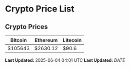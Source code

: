 # Crypto Price List

## Crypto Prices
| Bitcoin | Ethereum | Litecoin |
| ------- | -------- | -------- |
| $105643 | $2630.12 | $90.6 |
**Last Updated:** 2025-06-04 04:01 UTC
**Last Updated:** $DATE$
